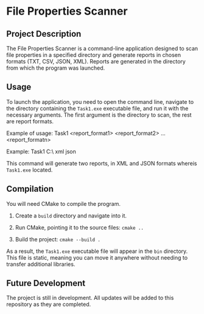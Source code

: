 # File Properties Scanner

## Project Description
The File Properties Scanner is a command-line application designed to scan file properties in a specified directory and generate reports in chosen formats (TXT, CSV, JSON, XML). Reports are generated in the directory from which the program was launched.

## Usage
To launch the application, you need to open the command line, navigate to the directory containing the `Task1.exe` executable file, and run it with the necessary arguments. The first argument is the directory to scan, the rest are report formats.

Example of usage:
Task1 <directory> <report_format1> <report_format2> ... <report_formatn>

Example:
Task1 C:\ xml json

This command will generate two reports, in XML and JSON formats whereis `Task1.exe` located.

## Compilation

You will need CMake to compile the program. 

1. Create a `build` directory and navigate into it.

2. Run CMake, pointing it to the source files: `cmake ..`

3. Build the project: `cmake --build .`

As a result, the `Task1.exe` executable file will appear in the `bin` directory. This file is static, meaning you can move it anywhere without needing to transfer additional libraries.

## Future Development
The project is still in development. All updates will be added to this repository as they are completed.



